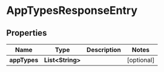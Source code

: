 # AppTypesResponseEntry

## Properties

| Name         | Type                   | Description | Notes      |
| ------------ | ---------------------- | ----------- | ---------- |
| **appTypes** | **List&lt;String&gt;** |             | [optional] |
